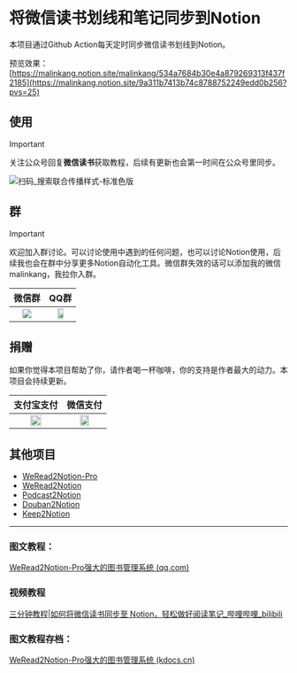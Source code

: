 # 将微信读书划线和笔记同步到Notion


本项目通过Github Action每天定时同步微信读书划线到Notion。

预览效果：[https://malinkang.notion.site/malinkang/534a7684b30e4a879269313f437f2185](https://malinkang.notion.site/9a311b7413b74c8788752249edd0b256?pvs=25)


## 使用

> [!IMPORTANT]  
> 关注公众号回复**微信读书**获取教程，后续有更新也会第一时间在公众号里同步。

![扫码_搜索联合传播样式-标准色版](https://github.com/malinkang/weread2notion/assets/3365208/191900c6-958e-4f9b-908d-a40a54889b5e)


## 群
> [!IMPORTANT]  
> 欢迎加入群讨论。可以讨论使用中遇到的任何问题，也可以讨论Notion使用，后续我也会在群中分享更多Notion自动化工具。微信群失效的话可以添加我的微信malinkang，我拉你入群。

| 微信群 | QQ群 |
| --- | --- |
| <div align="center"><img src="https://github.com/WhatsApp2Plus/weread2notion-pro2/assets/3365208/02d1e431-7550-4f8c-8de7-67b5c6a59410" ></div> | <div align="center"><img src="https://images.malinkang.com/2024/04/b225b17d60670e4a6ff3459bbde80d28.jpg" width="50%"></div> |


## 捐赠

如果你觉得本项目帮助了你，请作者喝一杯咖啡，你的支持是作者最大的动力。本项目会持续更新。

| 支付宝支付 | 微信支付 |
| --- | --- |
| <div align="center"><img src="https://images.malinkang.com/2024/03/7fd0feb1145f19fab3821ff1d4631f85.jpg" width="50%"></div> | <div align="center"><img src="https://images.malinkang.com/2024/03/d34f577490a32d4440c8a22f57af41da.jpg" width="50%"></div> |

## 其他项目
* [WeRead2Notion-Pro](https://github.com/malinkang/weread2notion-pro)
* [WeRead2Notion](https://github.com/malinkang/weread2notion)
* [Podcast2Notion](https://github.com/malinkang/podcast2notion)
* [Douban2Notion](https://github.com/malinkang/douban2notion)
* [Keep2Notion](https://github.com/malinkang/keep2notion)

-----

### 图文教程：

[WeRead2Notion-Pro强大的图书管理系统 (qq.com)](https://mp.weixin.qq.com/s/Wif_pyb5L3WlLLlj7iIPYw)

### 视频教程

[三分钟教程|如何将微信读书同步至 Notion，轻松做好阅读笔记_哔哩哔哩_bilibili](https://www.bilibili.com/video/BV1So4y1j7jG/?buvid=XXA5902A3049922A3552D09DA719E10E8230B&from_spmid=main.space-contribution.0.0&is_story_h5=false&mid=XFac7SNHsxedoPMoNXOIeQ%3D%3D&p=1&plat_id=116&share_from=ugc&share_plat=android&share_session_id=b45de8d1-6651-40ad-8191-1c77447a9165&share_tag=s_i&spmid=united.player-video-detail.0.0&unique_k=U7liFqT&up_id=38486980&vd_source=f241cb8b168a36489f69496d328a7831)

### 图文教程存档：

[WeRead2Notion-Pro强大的图书管理系统 (kdocs.cn)](https://www.kdocs.cn/l/cmQD5tyERrJe?from=docs)
